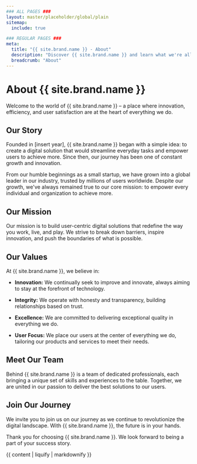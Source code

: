 ```yaml
---
### ALL PAGES ###
layout: master/placeholder/global/plain
sitemap:
  include: true

### REGULAR PAGES ###
meta:
  title: "{{ site.brand.name }} - About"
  description: "Discover {{ site.brand.name }} and learn what we're all about"
  breadcrumb: "About"
---
```

# About {{ site.brand.name }}

Welcome to the world of {{ site.brand.name }} – a place where innovation, efficiency, and user satisfaction are at the heart of everything we do.

## Our Story

Founded in [insert year], {{ site.brand.name }} began with a simple idea: to create a digital solution that would streamline everyday tasks and empower users to achieve more. Since then, our journey has been one of constant growth and innovation.

From our humble beginnings as a small startup, we have grown into a global leader in our industry, trusted by millions of users worldwide. Despite our growth, we've always remained true to our core mission: to empower every individual and organization to achieve more.

## Our Mission

Our mission is to build user-centric digital solutions that redefine the way you work, live, and play. We strive to break down barriers, inspire innovation, and push the boundaries of what is possible.

## Our Values

At {{ site.brand.name }}, we believe in:

- **Innovation:** We continually seek to improve and innovate, always aiming to stay at the forefront of technology.

- **Integrity:** We operate with honesty and transparency, building relationships based on trust.

- **Excellence:** We are committed to delivering exceptional quality in everything we do.

- **User Focus:** We place our users at the center of everything we do, tailoring our products and services to meet their needs.

## Meet Our Team

Behind {{ site.brand.name }} is a team of dedicated professionals, each bringing a unique set of skills and experiences to the table. Together, we are united in our passion to deliver the best solutions to our users.

## Join Our Journey

We invite you to join us on our journey as we continue to revolutionize the digital landscape. With {{ site.brand.name }}, the future is in your hands.

Thank you for choosing {{ site.brand.name }}. We look forward to being a part of your success story.

{{ content | liquify | markdownify }}
